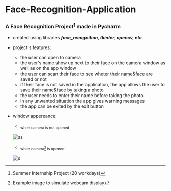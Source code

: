 # Face-Recognition-Application
### A Face Recognition Project[^1] made in Pycharm

  - created using libraries ***face_recognition, tkinter, opencv, etc***.
  
  - project's features:
    - the user can open to camera
    - the user's name show up next to their face on the camera window as well as on the app window
    - the user can scan their face to see wheter their name&face are saved or not
    - if their face is not saved in the application, the app allows the user to save their name&face by taking a photo
    - the user needs to enter their name before taking the photo
    - in any unwanted situation the app gives warning messages
    - the app can be exited by the exit button
  
  - window appereance:
    - <sub> when camera is not opened
    
    ![ss](https://user-images.githubusercontent.com/86734931/179744193-0c7a00b1-0901-4556-bd2a-2349fccfd87e.png)
    
    - <sub> when camera[^2] is opened
    
    ![s](https://user-images.githubusercontent.com/86734931/179764318-e75f66cd-67e8-46ae-a2ef-02793995163f.png)

[^1]: Summer Internship Project (20 workdays)
[^2]: Example image to simulate webcam display
